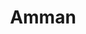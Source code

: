 ---
title: "Amman"
hashtag: "amman"
layout: hashtag
subdivision-of:
  - Jordan
tags:
  - City
  - Jordan
---